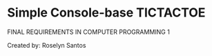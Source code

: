 # Simple Console-base TICTACTOE
FINAL REQUIREMENTS IN COMPUTER PROGRAMMING 1

Created by: Roselyn Santos
